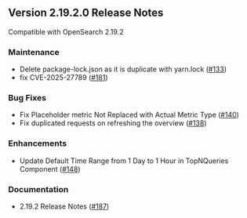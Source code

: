 ## Version 2.19.2.0 Release Notes
Compatible with OpenSearch 2.19.2

### Maintenance
* Delete package-lock.json as it is duplicate with yarn.lock ([#133](https://github.com/opensearch-project/query-insights-dashboards/pull/133))
* fix CVE-2025-27789 ([#181](https://github.com/opensearch-project/query-insights-dashboards/pull/181))

### Bug Fixes
* Fix Placeholder metric Not Replaced with Actual Metric Type ([#140](https://github.com/opensearch-project/query-insights-dashboards/pull/140))
* Fix duplicated requests on refreshing the overview ([#138](https://github.com/opensearch-project/query-insights-dashboards/pull/138))

### Enhancements
* Update Default Time Range from 1 Day to 1 Hour in TopNQueries Component ([#148](https://github.com/opensearch-project/query-insights-dashboards/pull/148))

### Documentation
* 2.19.2 Release Notes ([#187](https://github.com/opensearch-project/query-insights-dashboards/pull/187))

